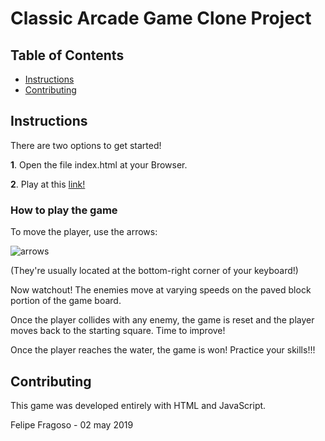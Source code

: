 # Classic Arcade Game Clone Project

## Table of Contents

- [Instructions](#instructions)
- [Contributing](#contributing)

## Instructions

There are two options to get started!

**1**. Open the file index.html at your Browser.

**2**. Play at this [link!](http://www.loobah.com/udacity/classicarcade)


### How to play the game

To move the player, use the arrows:

![arrows](http://www.loobah.com/udacity/classicarcade/images/arrows.png)

(They're usually located at the bottom-right corner of your keyboard!)


Now watchout!
The enemies move at varying speeds on the paved block portion of the game board.

Once the player collides with any enemy, the game is reset and the player moves back to the starting square. Time to improve!

Once the player reaches the water, the game is won!
Practice your skills!!! 


## Contributing

This game was developed entirely with HTML and JavaScript.

Felipe Fragoso - 02 may 2019
